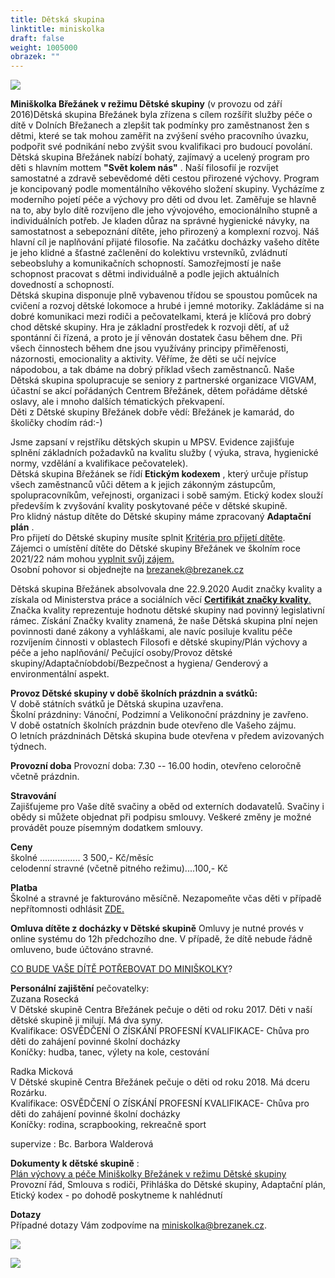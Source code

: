 ```yaml
---
title: Dětská skupina
linktitle: miniskolka
draft: false
weight: 1005000
obrazek: ""
---
```

![](/assets/media/baner_ds.jpg)

**Miniškolka Břežánek v režimu Dětské skupiny** (v provozu od září 2016)Dětská skupina Břežánek byla zřízena s cílem rozšířit služby péče o dítě v Dolních Břežanech a zlepšit tak podmínky pro zaměstnanost žen s dětmi, které se tak mohou zaměřit na zvýšení svého pracovního úvazku, podpořit své podnikání nebo zvýšit svou kvalifikaci pro budoucí povolání.\
Dětská skupina Břežánek nabízí bohatý, zajímavý a ucelený program pro děti s hlavním mottem **"Svět kolem nás"** . Naší filosofií je rozvíjet samostatné a zdravě sebevědomé děti cestou přirozené výchovy. Program je koncipovaný podle momentálního věkového složení skupiny. Vycházíme z moderního pojetí péče a výchovy pro děti od dvou let. Zaměřuje se hlavně na to, aby bylo dítě rozvíjeno dle jeho vývojového, emocionálního stupně a individuálních potřeb. Je kladen důraz na správné hygienické návyky, na samostatnost a sebepoznání dítěte, jeho přirozený a komplexní rozvoj. Náš hlavní cíl je naplňování přijaté filosofie. Na začátku docházky vašeho dítěte je jeho klidné a šťastné začlenění do kolektivu vrstevníků, zvládnutí sebeobsluhy a komunikačních schopností. Samozřejmostí je naše schopnost pracovat s dětmi individuálně a podle jejich aktuálních dovedností a schopností.\
Dětská skupina disponuje plně vybavenou třídou se spoustou pomůcek na cvičení a rozvoj dětské lokomoce a hrubé i jemné motoriky. Zakládáme si na dobré komunikaci mezi rodiči a pečovatelkami, která je klíčová pro dobrý chod dětské skupiny. Hra je základní prostředek k rozvoji dětí, ať už spontánní či řízená, a proto je jí věnován dostatek času během dne. Při všech činnostech během dne jsou využívány principy přiměřenosti, názornosti, emocionality a aktivity. Věříme, že děti se učí nejvíce nápodobou, a tak dbáme na dobrý příklad všech zaměstnanců. Naše Dětská skupina spolupracuje se seniory z partnerské organizace VIGVAM, účastní se akcí pořádaných Centrem Břežánek, dětem pořádáme dětské oslavy, ale i mnoho dalších tématických překvapení.\
Děti z Dětské skupiny Břežánek dobře vědí: Břežánek je kamarád, do školičky chodím rád:-)

Jsme zapsaní v rejstříku dětských skupin u MPSV. Evidence zajišťuje splnění základních požadavků na kvalitu služby ( výuka, strava, hygienické normy, vzdělání a kvalifikace pečovatelek).\
Dětská skupina Břežánek se řídí **Etickým kodexem** , který určuje přístup všech zaměstnanců vůči dětem a k jejich zákonným zástupcům, spolupracovníkům, veřejnosti, organizaci i sobě samým. Etický kodex slouží především k zvyšování kvality poskytované péče v dětské skupině.\
Pro klidný nástup dítěte do Dětské skupiny máme zpracovaný **Adaptační plán** .\
Pro přijetí do Dětské skupiny musíte splnit [Kritéria pro přijetí dítěte](/assets/media-o-nas/kriteria_prijeti_DS.pdf).\
Zájemci o umístění dítěte do Dětské skupiny Břežánek ve školním roce 2021/22 nám mohou [vyplnit svůj zájem.](https://brezanek.webooker.eu/Activities)\
Osobní pohovor si objednejte na brezanek@brezanek.cz  

Dětská skupina Břežánek absolvovala dne 22.9.2020 Audit značky kvality a získala od Ministerstva práce a sociálních věcí [**Certifikát značky kvality**.](http://www.dsmpsv.cz/cs/pro-rodice/jak-vybrat-detskou-skupinu/ds-se-znackou-kvality) Značka kvality reprezentuje hodnotu dětské skupiny nad povinný legislativní rámec. Získání Značky kvality znamená, že naše Dětská skupina plní nejen povinnosti dané zákony a vyhláškami, ale navíc posiluje kvalitu péče rozvíjením činnosti v oblastech Filosofi e dětské skupiny/Plán výchovy a péče a jeho naplňování/ Pečující osoby/Provoz dětské skupiny/Adaptačníobdobí/Bezpečnost a hygiena/ Genderový a environmentální aspekt.  

**Provoz Dětské skupiny v době školních prázdnin a svátků:**\
V době státních svátků je Dětská skupina uzavřena.\
Školní prázdniny: Vánoční, Podzimní a Velikonoční prázdniny je zavřeno.\
V době ostatních školních prázdnin bude otevřeno dle Vašeho zájmu.\
O letních prázdninách Dětská skupina bude otevřena v předem avizovaných týdnech.

**Provozní doba** Provozní doba: 7.30 -- 16.00 hodin, otevřeno celoročně včetně prázdnin.  

**Stravování**\
Zajišťujeme pro Vaše dítě svačiny a oběd od externích dodavatelů. Svačiny i obědy si můžete objednat při podpisu smlouvy. Veškeré změny je možné provádět pouze písemným dodatkem smlouvy.

**Ceny**\
školné ................ 3 500,- Kč/měsíc\
celodenní stravné (včetně pitného režimu)....100,- Kč

**Platba**\
Školné a stravné je fakturováno měsíčně. Nezapomeňte včas děti v případě nepřítomnosti odhlásit [ZDE.](https://brezanek.webooker.eu/)

**Omluva dítěte z docházky v Dětské skupině** Omluvy je nutné provés v online systému do 12h předchozího dne. V případě, že dítě nebude řádně omluveno, bude účtováno stravné.  

[CO BUDE VAŠE DÍTĚ POTŘEBOVAT DO MINIŠKOLKY](<**assets/media-o-nas/co bude vaše dítě potřebovat.pdf**>)?

**Personální zajištění** pečovatelky:\
Zuzana Rosecká\
V Dětské skupině Centra Břežánek pečuje o děti od roku 2017. Děti v naší dětské skupině ji milují. Má dva syny.\
Kvalifikace: OSVĚDČENÍ O ZÍSKÁNÍ PROFESNÍ KVALIFIKACE- Chůva pro děti do zahájení povinné školní docházky\
Koníčky: hudba, tanec, výlety na kole, cestování

Radka Micková\
V Dětské skupině Centra Břežánek pečuje o děti od roku 2018. Má dceru Rozárku.\
Kvalifikace: OSVĚDČENÍ O ZÍSKÁNÍ PROFESNÍ KVALIFIKACE- Chůva pro děti do zahájení povinné školní docházky\
Koníčky: rodina, scrapbooking, rekreačně sport

supervize : Bc. Barbora Walderová  

**Dokumenty k dětské skupině** :\
[Plán výchovy a péče Miniškolky Břežánek v režimu Dětské skupiny](/assets/media-o-nas/PVP_2020.pdf)\
Provozní řád, Smlouva s rodiči, Přihláška do Dětské skupiny, Adaptační plán, Etický kodex - po dohodě poskytneme k nahlédnutí

**Dotazy**\
Případné dotazy Vám zodpovíme na miniskolka@brezanek.cz.

![](/assets/media/eu.jpg)

![](/assets/media/brezanek-1-.png)